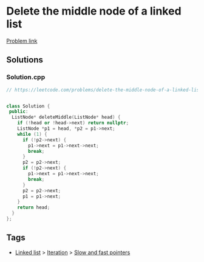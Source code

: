 # Delete the middle node of a linked list

[Problem link](https://leetcode.com/problems/delete-the-middle-node-of-a-linked-list/)

## Solutions


### Solution.cpp
```cpp
// https://leetcode.com/problems/delete-the-middle-node-of-a-linked-list/


class Solution {
 public:
  ListNode* deleteMiddle(ListNode* head) {
    if (!head or !head->next) return nullptr;
    ListNode *p1 = head, *p2 = p1->next;
    while (1) {
      if (!p2->next) {
        p1->next = p1->next->next;
        break;
      }
      p2 = p2->next;
      if (!p2->next) {
        p1->next = p1->next->next;
        break;
      }
      p2 = p2->next;
      p1 = p1->next;
    }
    return head;
  }
};
```
## Tags

* [Linked list](/Collections/linked-list.md#linked-list) > [Iteration](/Collections/linked-list.md#iteration) > [Slow and fast pointers](/Collections/linked-list.md#slow-and-fast-pointers)
